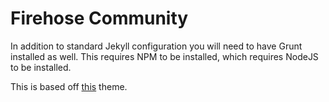 # Firehose Community

In addition to standard Jekyll configuration you will need to have Grunt installed as well.  This requires NPM to be installed, which requires NodeJS to be installed.

This is based off [this](https://github.com/IronSummitMedia/startbootstrap-clean-blog-jekyll) theme.